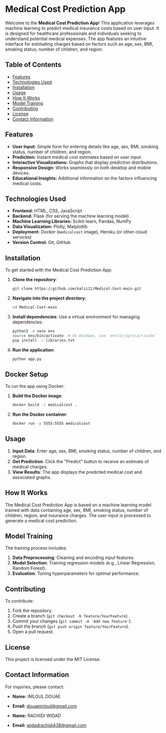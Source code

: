 

# Medical Cost Prediction App

Welcome to the **Medical Cost Prediction App**! This application leverages machine learning to predict medical insurance costs based on user input. It is designed for healthcare professionals and individuals seeking to understand potential medical expenses. The app features an intuitive interface for estimating charges based on factors such as age, sex, BMI, smoking status, number of children, and region.

## Table of Contents

- [Features](#features)
- [Technologies Used](#technologies-used)
- [Installation](#installation)
- [Usage](#usage)
- [How It Works](#how-it-works)
- [Model Training](#model-training)
- [Contributing](#contributing)
- [License](#license)
- [Contact Information](#contact-information)

## Features

- **User Input:** Simple form for entering details like age, sex, BMI, smoking status, number of children, and region.
- **Prediction:** Instant medical cost estimates based on user input.
- **Interactive Visualizations:** Graphs that display prediction distributions.
- **Responsive Design:** Works seamlessly on both desktop and mobile devices.
- **Educational Insights:** Additional information on the factors influencing medical costs.

## Technologies Used

- **Frontend:** HTML, CSS, JavaScript
- **Backend:** Flask (for serving the machine learning model)
- **Machine Learning Libraries:** Scikit-learn, Pandas, NumPy
- **Data Visualization:** Plotly, Matplotlib
- **Deployment:** Docker (`medicalcost` image), Heroku (or other cloud services)
- **Version Control:** Git, GitHub

## Installation

To get started with the Medical Cost Prediction App:

1. **Clone the repository**:
    ```bash
    git clone https://github.com/kalii11/Medical-Cost-main.git
    ```

2. **Navigate into the project directory**:
    ```bash
    cd Medical-Cost-main
    ```

3. **Install dependencies**:
    Use a virtual environment for managing dependencies:
    ```bash
    python3 -m venv env
    source env/bin/activate  # On Windows, use `env\Scripts\activate`
    pip install -r libraries.txt
    ```

4. **Run the application**:
    ```bash
    python app.py
    ```

## Docker Setup

To run the app using Docker:

1. **Build the Docker image**:
    ```bash
    docker build -t medicalcost .
    ```

2. **Run the Docker container**:
    ```bash
    docker run -p 5555:5555 medicalcost
    ```

## Usage

1. **Input Data**: Enter age, sex, BMI, smoking status, number of children, and region.
2. **Get Prediction**: Click the "Predict" button to receive an estimate of medical charges.
3. **View Results**: The app displays the predicted medical cost and associated graphs.

## How It Works

The Medical Cost Prediction App is based on a machine learning model trained with data containing age, sex, BMI, smoking status, number of children, region, and insurance charges. The user input is processed to generate a medical cost prediction.

## Model Training

The training process includes:

1. **Data Preprocessing**: Cleaning and encoding input features.
2. **Model Selection**: Training regression models (e.g., Linear Regression, Random Forest).
3. **Evaluation**: Tuning hyperparameters for optimal performance.

## Contributing

To contribute:

1. Fork the repository.
2. Create a branch (`git checkout -b feature/YourFeature`).
3. Commit your changes (`git commit -m 'Add new feature'`).
4. Push the branch (`git push origin feature/YourFeature`).
5. Open a pull request.

## License

This project is licensed under the MIT License.

## Contact Information

For inquiries, please contact:

- **Name:** IMLOUL DOUAE
- **Email:** douaeimloul@gmail.com

- **Name:** RACHIDI WIDAD
- **Email:** widadrachidi438@gmail.com

